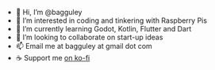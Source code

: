 - 👋 Hi, I’m @bagguley
- 👀 I’m interested in coding and tinkering with Raspberry Pis
- 🌱 I’m currently learning Godot, Kotlin, Flutter and Dart
- 💞️ I’m looking to collaborate on start-up ideas
- 📫 Email me at bagguley at gmail dot com
- ☕ Support me [on ko-fi](https://ko-fi.com/bagguley)

<!---
bagguley/bagguley is a ✨ special ✨ repository because its `README.md` (this file) appears on your GitHub profile.
You can click the Preview link to take a look at your changes.
--->
